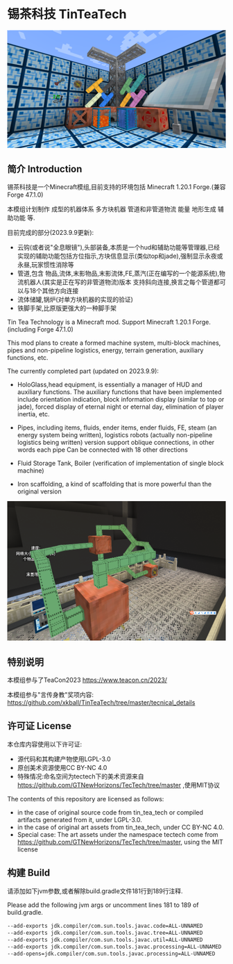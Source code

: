 # 锡茶科技 TinTeaTech

![sample image](https://github.com/xkball/TinTeaTech/blob/master/display_20230909.png "本模组部分方块和物品. Some blocks and items in this mod.")

## 简介 Introduction

锡茶科技是一个Minecraft模组,目前支持的环境包括 Minecraft 1.20.1 Forge.(兼容Forge 47.1.0)

本模组计划制作 成型的机器体系 多方块机器 管道和非管道物流 能量 地形生成 辅助功能 等.

目前完成的部分(2023.9.9更新):

- 云钩(或者说"全息眼镜"),头部装备,本质是一个hud和辅助功能等管理器,已经实现的辅助功能包括方位指示,方块信息显示(类似top和jade),强制显示永夜或永昼,玩家惯性消除等
- 管道,包含 物品,流体,末影物品,末影流体,FE,蒸汽(正在编写的一个能源系统),物流机器人(其实是正在写的非管道物流)版本 支持斜向连接,换言之每个管道都可以与18个其他方向连接
- 流体储罐,锅炉(对单方块机器的实现的验证)
- 铁脚手架,比原版更强大的一种脚手架

Tin Tea Technology is a Minecraft mod. Support Minecraft 1.20.1 Forge.(including Forge 47.1.0)

This mod plans to create a formed machine system, multi-block machines, pipes and non-pipeline logistics, energy, terrain generation, auxiliary functions, etc.

The currently completed part (updated on 2023.9.9):

- HoloGlass,head equipment, is essentially a manager of HUD and auxiliary functions. 
The auxiliary functions that have been implemented include orientation indication, 
block information display (similar to top or jade), forced display of eternal night or eternal day, elimination of player inertia, etc.

- Pipes, including items, fluids, ender items, ender fluids, FE, steam (an energy system being written), logistics robots
(actually non-pipeline logistics being written) version support oblique connections, in other words each pipe Can be connected with 18 other directions

- Fluid Storage Tank, Boiler (verification of implementation of single block machine)

- Iron scaffolding, a kind of scaffolding that is more powerful than the original version

![pipe demo](https://github.com/xkball/TinTeaTech/blob/master/images/pipe_demo.png "Pipe demo")

## 特别说明

本模组参与了TeaCon2023 https://www.teacon.cn/2023/

本模组参与"言传身教"奖项内容: https://github.com/xkball/TinTeaTech/tree/master/tecnical_details

## 许可证 License

 本仓库内容使用以下许可证:

- 源代码和其构建产物使用LGPL-3.0
- 原创美术资源使用CC BY-NC 4.0
- 特殊情况:命名空间为tectech下的美术资源来自 https://github.com/GTNewHorizons/TecTech/tree/master ,使用MIT协议


The contents of this repository are licensed as follows:
- in the case of original source code from tin_tea_tech or compiled artifacts generated from it, under LGPL-3.0.
- in the case of original art assets from tin_tea_tech, under CC BY-NC 4.0.
- Special case: The art assets under the namespace tectech come from https://github.com/GTNewHorizons/TecTech/tree/master, using the MIT license


## 构建 Build

 请添加如下jvm参数,或者解除build.gradle文件181行到189行注释.

 Please add the following jvm args or uncomment lines 181 to 189 of build.gradle.

```
--add-exports jdk.compiler/com.sun.tools.javac.code=ALL-UNNAMED
--add-exports jdk.compiler/com.sun.tools.javac.tree=ALL-UNNAMED
--add-exports jdk.compiler/com.sun.tools.javac.util=ALL-UNNAMED
--add-exports jdk.compiler/com.sun.tools.javac.processing=ALL-UNNAMED
--add-opens=jdk.compiler/com.sun.tools.javac.processing=ALL-UNNAMED
```
